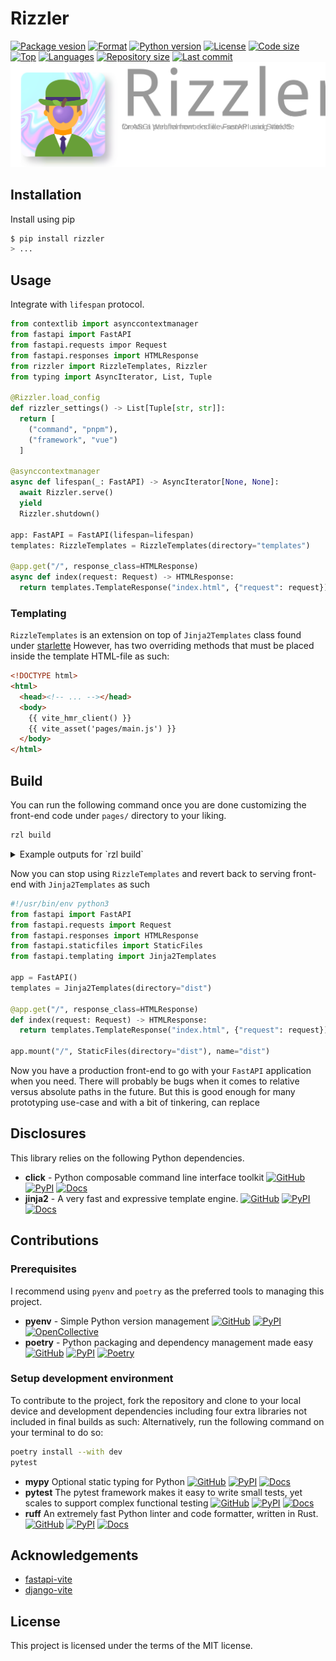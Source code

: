 # Rizzler

[![Package vesion](https://img.shields.io/pypi/v/rizzler)](https://pypi.org/project/rizzler)
[![Format](https://img.shields.io/pypi/format/rizzler)](https://pypi.org/project/rizzler)
[![Python version](https://img.shields.io/pypi/pyversions/rizzler)](https://pypi.org/project/rizzler)
[![License](https://img.shields.io/pypi/l/rizzler)](https://pypi.org/project/rizzler)
[![Code size](https://img.shields.io/github/languages/code-size/aekasitt/rizzler)](.)
[![Top](https://img.shields.io/github/languages/top/aekasitt/rizzler)](.)
[![Languages](https://img.shields.io/github/languages/count/aekasitt/rizzler)](.)
[![Repository size](https://img.shields.io/github/repo-size/aekasitt/rizzler)](.)
[![Last commit](https://img.shields.io/github/last-commit/aekasitt/rizzler/master)](.)
[![Rizzler Banner](./static/rizzler-banner.svg)](https://github.com/aekasitt/rizzler/blob/master/static/rizzler-banner.svg)

## Installation

Install using pip

```sh
$ pip install rizzler
> ...
```

## Usage

Integrate with `lifespan` protocol.

```python
from contextlib import asynccontextmanager
from fastapi import FastAPI
from fastapi.requests impor Request
from fastapi.responses import HTMLResponse
from rizzler import RizzleTemplates, Rizzler
from typing import AsyncIterator, List, Tuple

@Rizzler.load_config
def rizzler_settings() -> List[Tuple[str, str]]:
  return [
    ("command", "pnpm"),
    ("framework", "vue")
  ]

@asynccontextmanager
async def lifespan(_: FastAPI) -> AsyncIterator[None, None]:
  await Rizzler.serve()
  yield
  Rizzler.shutdown()

app: FastAPI = FastAPI(lifespan=lifespan)
templates: RizzleTemplates = RizzleTemplates(directory="templates")

@app.get("/", response_class=HTMLResponse)
async def index(request: Request) -> HTMLResponse:
  return templates.TemplateResponse("index.html", {"request": request})
```

### Templating

`RizzleTemplates` is an extension on top of `Jinja2Templates` class found under [starlette](starlette.io)
However, has two overriding methods that must be placed inside the template HTML-file as such:

```html
<!DOCTYPE html>
<html>
  <head><!-- ... --></head>
  <body>
    {{ vite_hmr_client() }}
    {{ vite_asset('pages/main.js') }}
  </body>
</html>
```

## Build

You can run the following command once you are done customizing the front-end code under `pages/` directory
to your liking.

```sh
rzl build
```

<details>
  <summary>Example outputs for `rzl build`</summary>

  ```sh
  $ rzl build
  > INFO     ⚡Building Rizzler front-end…
  > INFO
  > INFO     > rzl-tmp@0.0.0 build /Users/mackasitt/workspaces/rzl-react
  > INFO     > vite build                                       
  > INFO                                                       
  > INFO     vite v5.3.3 building for production...           
  > INFO     transforming...                                 
  > INFO     ✓ 32 modules transformed.                      
  > INFO     rendering chunks...                           
  > INFO     computing gzip size...                       
  > INFO     dist/rizz.svg    4.13 kB │ gzip:  2.14 kB   
  > INFO     dist/rizz.css    1.39 kB │ gzip:  0.72 kB  
  > INFO     dist/rizz.js   142.63 kB │ gzip: 45.74 kB 
  > INFO     ✓ built in 390ms
  ```
</details>

Now you can stop using `RizzleTemplates` and revert back to serving front-end with `Jinja2Templates`
as such

```python
#!/usr/bin/env python3
from fastapi import FastAPI
from fastapi.requests import Request
from fastapi.responses import HTMLResponse
from fastapi.staticfiles import StaticFiles
from fastapi.templating import Jinja2Templates

app = FastAPI()
templates = Jinja2Templates(directory="dist")

@app.get("/", response_class=HTMLResponse)
def index(request: Request) -> HTMLResponse:
  return templates.TemplateResponse("index.html", {"request": request})

app.mount("/", StaticFiles(directory="dist"), name="dist")
```

Now you have a production front-end to go with your `FastAPI` application when you need.
There will probably be bugs when it comes to relative versus absolute paths in the future.
But this is good enough for many prototyping use-case and with a bit of tinkering, can replace 

## Disclosures

This library relies on the following Python dependencies.

- **click** - Python composable command line interface toolkit 
  [![GitHub](https://img.shields.io/badge/-GitHub:%20pallets%2fclick-2B3137?logo=github&logoColor=white)](https://github.com/pallets/click)
  [![PyPI](https://img.shields.io/badge/-PyPI:%20click-3775A9?logo=pypi&logoColor=white)](https://pypi.org/project/click)
  [![Docs](https://img.shields.io/badge/-Sphinx:%20click-0A507A?logo=sphinx&logoColor=white)](https://click.palletsprojects.com/en/8.1.x)
- **jinja2** - A very fast and expressive template engine. 
  [![GitHub](https://img.shields.io/badge/-GitHub:%20pallets%2fjinja-2B3137?logo=github&logoColor=white)](https://github.com/pallets/jinja)
  [![PyPI](https://img.shields.io/badge/-PyPI:%20click-3775A9?logo=pypi&logoColor=white)](https://pypi.org/project/click)
  [![Docs](https://img.shields.io/badge/-Sphinx:%20jinja2-0A507A?logo=sphinx&logoColor=white)](https://jinja.palletsprojects.com/en/3.1.x)

## Contributions

### Prerequisites


I recommend using `pyenv` and `poetry` as the preferred tools to managing this project.

- **pyenv**  - Simple Python version management 
  [![GitHub](https://img.shields.io/badge/GitHub-2B3137?logo=github&logoColor=white)](https://github.com/pyenv/pyenv)
  [![PyPI](https://img.shields.io/badge/-PyPI:%20pyenv-3775A9?logo=pypi&logoColor=white)](https://pypi.org/project/pyenv)
  [![OpenCollective](https://img.shields.io/badge/-OpenCollective:%20pyenv-7FADF2?logo=opencollective&logoColor=white)](https://opencollective.com/pyenv)
- **poetry** - Python packaging and dependency management made easy 
  [![GitHub](https://img.shields.io/badge/GitHub-2B3137?logo=github&logoColor=white)](https://github.com/python-poetry/poetry)
  [![PyPI](https://img.shields.io/badge/-PyPI:%20poetry-3775A9?logo=pypi&logoColor=white)](https://pypi.org/project/poetry)
  [![Poetry](https://img.shields.io/badge/-Poetry-60A5FA?logo=poetry&logoColor=white)](https://python-poetry.org)

### Setup development environment

To contribute to the project, fork the repository and clone to your local device and development
dependencies including four extra libraries not included in final builds as such:
Alternatively, run the following command on your terminal to do so:

```bash
poetry install --with dev
pytest
```

- **mypy** Optional static typing for Python
  [![GitHub](https://img.shields.io/badge/GitHub-2B3137?logo=github&logoColor=white)](https://github.com/python/mypy)
  [![PyPI](https://img.shields.io/badge/-PyPI:%20mypy-3775A9?logo=pypi&logoColor=white)](https://pypi.org/project/mypy)
  [![Docs](https://img.shields.io/readthedocs/mypy?logo=readthedocs)](https://mypy.readthedocs.io/en/stable/) 
- **pytest** The pytest framework makes it easy to write small tests, yet scales to support complex functional testing
  [![GitHub](https://img.shields.io/badge/GitHub-2B3137?logo=github&logoColor=white)](https://github.com/pytest-dev/pytest)
  [![PyPI](https://img.shields.io/badge/-PyPI:%20pytest-3775A9?logo=pypi&logoColor=white)](https://pypi.org/project/pytest)
  [![Docs](https://img.shields.io/badge/Sphinx-0A507A?logo=sphinx)](https://docs.pytest.org/en/latest)
- **ruff** An extremely fast Python linter and code formatter, written in Rust.
  [![GitHub](https://img.shields.io/badge/GitHub-2B3137?logo=github&logoColor=white)](https://github.com/astral-sh/ruff)
  [![PyPI](https://img.shields.io/badge/-PyPI:%20ruff-3775A9?logo=pypi&logoColor=white)](https://pypi.org/project/ruff)
  [![Docs](https://img.shields.io/badge/MkDocs-526CFE?logo=materialformkdocs&logoColor=white)](https://docs.astral.sh/ruff) 

## Acknowledgements

* [fastapi-vite](https://github.com/cofin/fastapi-vite)
* [django-vite](https://github.com/MrBin99/django-vite)

## License

This project is licensed under the terms of the MIT license.
